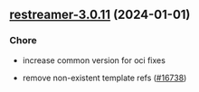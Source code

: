 

## [restreamer-3.0.11](https://github.com/truecharts/charts/compare/restreamer-3.0.10...restreamer-3.0.11) (2024-01-01)

### Chore



- increase common version for oci fixes

- remove non-existent template refs ([#16738](https://github.com/truecharts/charts/issues/16738))